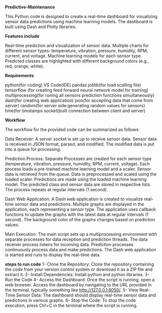 **Predictive-Maintenance**

This Python code is designed to create a real-time dashboard for visualizing sensor data predictions using machine learning models. The dashboard is built using Dash and Plotly libraries.

**Features include**

Real-time prediction and visualization of sensor data. Multiple charts for different sensor types: temperature, vibration, pressure, humidity, RPM, current, and voltage. Machine learning models for each sensor type. Predicted classes are highlighted with different background colors (e.g., red, orange, white).

**Requirements**

python(for coding) 
VS Code(IDE)
pandas 
joblib(for load scalling file) 
tensorflow (for creating feed forward neural network model for training) 
multiprocessing(for runing all sensors prediction functions simultaneously)
dash(for creating web application)
json(for accepting data that come from server)
random(for server side:generating random values for sensors)
time(for timstamps
socket(built connection between client and server)

**Workflow**

The workflow for the provided code can be summarized as follows:

Data Receiver:
          A server socket is set up to receive sensor data.
Sensor data is received in JSON format, parsed, and modified.
The modified data is put into a queue for processing.
          
Prediction Process:
          Separate Processes are created for each sensor type (temperature, vibration, pressure, humidity, RPM, current, voltage).
Each process loads a pre-trained machine learning model and a scaler.
Sensor data is retrieved from the queue.
Data is preprocessed and scaled using the loaded scaler.
Predictions are made using the loaded machine learning model.
The predicted class and sensor data are stored in respective lists.
The process repeats at regular intervals (1 second).

Dash Web Application:
      A Dash web application is created to visualize real-time sensor data and predictions.
Multiple graphs are displayed in the application, each representing a sensor type.
The application uses callback functions to update the graphs with the latest data at regular intervals (1 second).
The background color of the graphs changes based on prediction values.

Main Execution:
      The main script sets up a multiprocessing environment with separate processes for data reception and prediction threads.
The data receiver process listens for incoming data.
Prediction processes continuously process data and make predictions.
The Dash web application is started and runs to display the real-time data.

**steps to run code**
   1- Clone the Repository:
          Clone the repository containing the code from your version control system or download it as a ZIP file and extract it.
   2- Install Dependencies:
          Install python and python libraries.
   3- Run the Code
   4- Access the Dashboard:
          Once the script is running, open a web browser.
          Access the dashboard by navigating to the URL provided in the terminal, typically something like http://127.0.0.1:8050/.
   5- View Real-Time Sensor Data:
          The dashboard should display real-time sensor data and predictions in various graphs.
  6- Stop the Code:
          To stop the code execution, press Ctrl+C in the terminal where the script is running.
